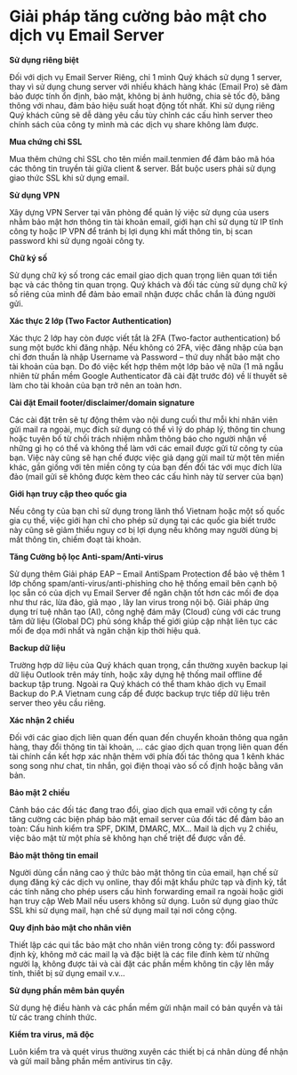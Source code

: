 # Giải pháp tăng cường bảo mật cho dịch vụ Email Server

**Sử dụng riêng biệt**

Đối với dịch vụ Email Server Riêng, chỉ 1 mình Quý khách sử dụng 1 server, thay vì sử dụng chung server với nhiều khách hàng khác (Email Pro) sẽ đảm bảo được tính ổn định, bảo mật, không bị ảnh hưởng, chia sẻ tốc độ, băng thông với nhau, đảm bảo hiệu suất hoạt động tốt nhất. Khi sử dụng riêng Quý khách cũng sẽ dễ dàng yêu cầu tùy chỉnh các cấu hình server theo chính sách của công ty mình mà các dịch vụ share không làm được.

**Mua chứng chỉ SSL**

Mua thêm chứng chỉ SSL cho tên miền mail.tenmien để đảm bảo mã hóa các thông tin truyền tải giữa client & server. Bắt buộc users phải sử dụng giao thức SSL khi sử dụng email.

**Sử dụng VPN**

Xây dựng VPN Server tại văn phòng để quản lý việc sử dụng của users nhằm bảo mật hơn thông tin tài khoản email, giới hạn chỉ sử dụng từ IP tĩnh công ty hoặc IP VPN để tránh bị lợi dụng khi mất thông tin, bị scan password khi sử dụng ngoài công ty.

**Chữ ký số**

Sử dụng chữ ký số trong các email giao dịch quan trọng liên quan tới tiền bạc và các thông tin quan trọng. Quý khách và đối tác cùng sử dụng chữ ký số riêng của mình để đảm bảo email nhận được chắc chắn là đúng người gửi.

**Xác thực 2 lớp (Two Factor Authentication)**

Xác thực 2 lớp hay còn được viết tắt là 2FA (Two-factor authentication) bổ sung một bước khi đăng nhập. Nếu không có 2FA, việc đăng nhập của bạn chỉ đơn thuần là nhập Username và Password – thứ duy nhất bảo mật cho tài khoản của bạn. Do đó việc kết hợp thêm một lớp bảo vệ nữa (1 mã ngẫu nhiên từ phần mềm Google Authenticator đã cài đặt trước đó) về lí thuyết sẽ làm cho tài khoản của bạn trở nên an toàn hơn.

**Cài đặt Email footer/disclaimer/domain signature**

Các cài đặt trên sẽ tự động thêm vào nội dung cuối thư mỗi khi nhân viên gửi mail ra ngoài, mục đích sử dụng có thể vì lý do pháp lý, thông tin chung hoặc tuyên bố từ chối trách nhiệm nhằm thông báo cho người nhận về những gì họ có thể và không thể làm với các email được gửi từ công ty của bạn. Việc này cũng sẽ hạn chế được việc giả dạng gửi mail từ một tên miền khác, gần giống với tên miền công ty của bạn đến đối tác với mục đích lừa đảo (mail gửi sẽ không được kèm theo các cấu hình này từ server của bạn)

**Giới hạn truy cập theo quốc gia**

Nếu công ty của bạn chỉ sử dụng trong lãnh thổ Vietnam hoặc một số quốc gia cụ thể, việc giới hạn chỉ cho phép sử dụng tại các quốc gia biết trước này cũng sẽ giảm thiểu nguy cơ bị lợi dụng nếu không may người dùng bị mất thông tin, chiếm đoạt tài khoản.

**Tăng Cường bộ lọc Anti-spam/Anti-virus**

Sử dụng thêm Giải pháp EAP – Email AntiSpam Protection để bảo vệ thêm 1 lớp chống spam/anti-virus/anti-phishing cho hệ thống email bên cạnh bộ lọc sẵn có của dịch vụ Email Server  để ngăn chặn tốt hơn các mối đe dọa như thư rác, lừa đảo, giả mạo , lây lan virus trong nội bộ. Giải pháp ứng dụng trí tuệ nhân tạo (AI), công nghệ đám mây (Cloud) cùng với các trung tâm dữ liệu (Global DC) phủ sóng khắp thế giới giúp cập nhật liên tục các mối đe dọa mới nhất và ngăn chặn kịp thời hiệu quả.

**Backup dữ liệu**

Trường hợp dữ liệu của Quý khách quan trọng, cần thường xuyên backup lại dữ liệu Outlook trên máy tính, hoặc xây dựng hệ thống mail offline để backup tập trung. Ngoài ra Quý khách có thể tham khảo dịch vụ Email Backup do P.A Vietnam cung cấp để được backup trực tiếp dữ liệu trên server theo yêu cầu riêng.

**Xác nhận 2 chiều**

Đối với các giao dịch liên quan đến quan đến chuyển khoản thông qua ngân hàng, thay đổi thông tin tài khoản, … các giao dịch quan trọng liên quan đến tài chính cần kết hợp xác nhận thêm với phía đối tác thông qua 1 kênh khác song song như chat, tin nhắn, gọi điện thoại vào số cố định hoặc bằng văn bản.

**Bảo mật 2 chiều**

Cảnh báo các đối tác đang trao đổi, giao dịch qua email với công ty cần tăng cường các biện pháp bảo mật email server của đối tác để đảm bảo an toàn: Cấu hình kiểm tra SPF, DKIM, DMARC, MX… Mail là dịch vụ 2 chiều, việc bảo mật từ một phía sẽ không hạn chế triệt để được vấn đề.

**Bảo mật thông tin email**

Người dùng cần nâng cao ý thức bảo mật thông tin của email, hạn chế sử dụng đăng ký các dịch vụ online, thay đổi mật khẩu phức tạp và định kỳ, tắt các tính năng cho phép users cấu hình forwarding email ra ngoài hoặc giới hạn truy cập Web Mail nếu users không sử dụng. Luôn sử dụng giao thức SSL khi sử dụng mail, hạn chế sử dụng mail tại nơi công cộng.

**Quy định  bảo mật cho nhân viên**

Thiết lập các qui tắc bảo mật cho nhân viên trong công ty: đổi password định kỳ, không mở các mail lạ và đặc biệt là các file đính kèm từ những người lạ, không được tải và cài đặt các phần mềm không tin cậy lên mấy tính, thiết bị sử dụng email v.v…

**Sử dụng phần mêm bản quyền**

Sử dụng hệ điều hành và các phần mềm gửi nhận mail có bản quyền và tải từ các trang chính thức.

**Kiểm tra virus, mã độc**

Luôn kiểm tra và quét virus thường xuyên các thiết bị cá nhân dùng để nhận và gửi mail bằng phần mềm antivirus tin cậy.
